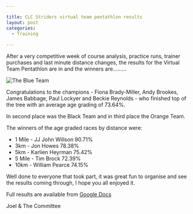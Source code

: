 ```yaml
---

title: CLC Striders virtual team pentathlon results
layout: post
categories:
  - Training
  
---
```


After a very competitive week of course analysis, practice runs, trainer purchases and last minute distance changes, the results for the Virtual Team Pentathlon are in and the winners are.........

![The Blue Team](/images/2020/05/2020-05-03-Striders-pentathlon-winners "The Blue Team")

Congratulations to the champions - Fiona Brady-Miller, Andy Brookes, James Babbage, Paul Lockyer and Beckie Reynolds - who finished top of the tree with an average age grading of 73.64%.

In second place was the Black Team and in third place the Orange Team.

The winners of the age graded races by distance were:
* 1 Mile - JJ John Willson 90.71%
* 3km - Jon Howes 78.38%
* 5km - Karlien Heyrman 75.42%
* 5 Mile - Tim Brock 72.39%
* 10km - William Pearce 74.15%

Well done to everyone that took part, it was great fun to organise and see the results coming through, I hope you all enjoyed it.

Full results are available from [Google Docs](https://docs.google.com/spreadsheets/d/1wXqRwYOj3jq12kWxRQSBZVnK60wSlj7gDjTXS5CzMnk/edit?usp=sharing)

Joel & The Committee
